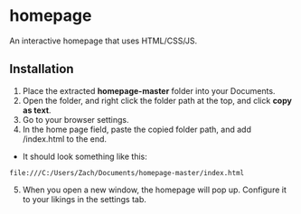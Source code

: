 # homepage
An interactive homepage that uses HTML/CSS/JS.
## Installation
1. Place the extracted **homepage-master** folder into your Documents.
2. Open the folder, and right click the folder path at the top, and click **copy as text**.
3. Go to your browser settings.
4. In the home page field, paste the copied folder path, and add /index.html to the end.
  * It should look something like this:
  ```
  file:///C:/Users/Zach/Documents/homepage-master/index.html
  ```
5. When you open a new window, the homepage will pop up. Configure it to your likings in the settings tab.

    

